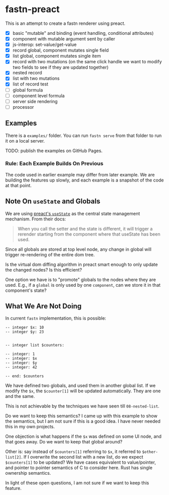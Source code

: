 # fastn-preact

This is an attempt to create a fastn renderer using preact.

- [x] basic "mutable" and binding (event handling, conditional attributes)
- [x] component with mutable argument sent by caller
- [x] js-interop: set-value/get-value
- [x] record global, component mutates single field
- [x] list global, component mutates single item
- [x] record with two mutations (on the same click handle we want to modify two
  fields to see if they are updated together)
- [x] nested record
- [x] list with two mutations
- [x] list of record test
- [ ] global formula
- [ ] component level formula
- [ ] server side rendering
- [ ] processor

## Examples

There is a `examples/` folder. You can run `fastn serve` from that folder to run
it on a local server.

TODO: publish the examples on GitHub Pages.

### Rule: Each Example Builds On Previous

The code used in earlier example may differ from later example. We are building the
features up slowly, and each example is a snapshot of the code at that point.

## Note On `useState` and Globals

We are using [preact's `useState`](https://preactjs.com/guide/v10/hooks/#usestate) as
the central state management mechanism. From their docs:

> When you call the setter and the state is different, it will trigger a rerender starting
> from the component where that useState has been used.

Since all globals are stored at top level node, any change in global will trigger
re-rendering of the entire dom tree.

Is the virtual dom diffing algorithm in preact smart enough to only update the
changed nodes? Is this efficient?

One option we have is to "promote" globals to the nodes where they are used. E.g.,
if a `global` is only used by one `component`, can we store it in that component's
state?

## What We Are Not Doing

In current `fastn` implementation, this is possible:

```ftd
-- integer $x: 10
-- integer $y: 23


-- integer list $counters:

-- integer: 1
-- integer: $x
-- integer: $y
-- integer: 42

-- end: $counters
```

We have defined two globals, and used them in another global list. If we modify the
`$x`, the `$counter[1]` will be updated automatically. They are one and the same.

This is not achievable by the techniques we have seen till `08-nested-list`.

Do we want to keep this semantics? I came up with this example to show the semantics,
but I am not sure if this is a good idea. I have never needed this in my own projects.

One objection is what happens if the `$x` was defined on some UI node, and that goes
away. Do we want to keep that global around?

Other is: say instead of `$counters[1]` referring to `$x`, it referred to
`$other-list[2]`. If I overwrite the second list with a new list, do we expect
`$counters[1]` to be updated? We have cases equivalent to value/pointer, and pointer
to pointer semantics of C to consider here. Rust has single ownership semantics.

In light of these open questions, I am not sure if we want to keep this feature.
